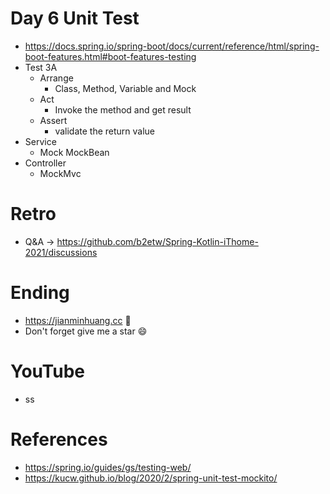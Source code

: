 # Day 6 Unit Test
* https://docs.spring.io/spring-boot/docs/current/reference/html/spring-boot-features.html#boot-features-testing
* Test 3A
  * Arrange
    * Class, Method, Variable and Mock
  * Act
    * Invoke the method and get result
  * Assert
    * validate the return value
* Service
  * Mock MockBean
* Controller
  * MockMvc

# Retro
* Q&A -> https://github.com/b2etw/Spring-Kotlin-iThome-2021/discussions

# Ending
* https://jianminhuang.cc 🌈
* Don't forget give me a star 😄

# YouTube
* ss

# References
* https://spring.io/guides/gs/testing-web/
* https://kucw.github.io/blog/2020/2/spring-unit-test-mockito/
